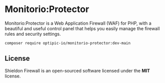 #  Monitorio:Protector

Monitorio:Protector is a Web Application Firewall (WAF) for PHP, with a beautiful and useful control panel that helps you easily manage the firewall rules and security settings.

```
composer require optipic-io/monitorio-protector:dev-main
```

## License

Shieldon Firewall is an open-sourced software licensed under the **MIT** license.
